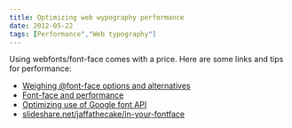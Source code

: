 ```yaml
---
title: Optimizing web wypography performance
date: 2012-05-22
tags: [Performance","Web typography"]
---
```


Using webfonts/font-face comes with a price. Here are some links and tips for performance:

- [Weighing @font-face options and alternatives ](http://www.artzstudio.com/2012/02/web-font-performance-weighing-fontface-options-and-alternatives/)
- [Font-face and performance](http://www.stevesouders.com/blog/2009/10/13/font-face-and-performance/)
- [Optimizing use of Google font API](http://googlewebfonts.blogspot.de/2010/09/optimizing-use-of-google-font-api.html)
- [slideshare.net/jaffathecake/in-your-fontface](http://www.slideshare.net/jaffathecake/in-your-fontface)
